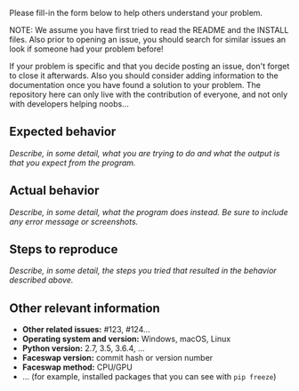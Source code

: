 Please fill-in the form below to help others understand your problem.

NOTE: We assume you have first tried to read the README and the INSTALL files. Also prior to  opening an issue, you should search for similar issues an look if someone had your problem before! 

If your problem is specific and that you decide posting an issue, don't forget to close it afterwards. Also you should consider adding information to the documentation once you have found a solution to your problem. The repository here can only live with the contribution of everyone, and not only with developers helping noobs...

## Expected behavior

*Describe, in some detail, what you are trying to do and what the output is that you expect from the program.*

## Actual behavior

*Describe, in some detail, what the program does instead. Be sure to include any error message or screenshots.*

## Steps to reproduce

*Describe, in some detail, the steps you tried that resulted in the behavior described above.*

## Other relevant information
- **Other related issues:** #123, #124...
- **Operating system and version:** Windows, macOS, Linux 
- **Python version:** 2.7, 3.5, 3.6.4, ...
- **Faceswap version:** commit hash or version number
- **Faceswap method:** CPU/GPU
- ... (for example, installed packages that you can see with `pip freeze`)
